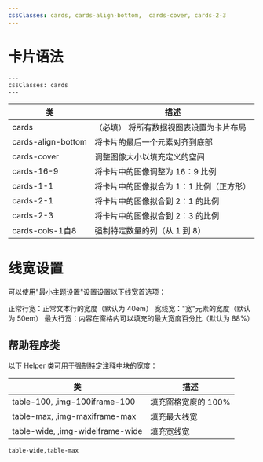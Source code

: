 ```yaml
---
cssClasses: cards, cards-align-bottom,  cards-cover, cards-2-3
---
```


# 卡片语法
```
---
cssClasses: cards
---
```
| 类 | 描述 |
| ---- | ---- |
| cards | （必填）	将所有数据视图表设置为卡片布局 |
| cards-align-bottom | 将卡片的最后一个元素对齐到底部 |
| cards-cover  |    调整图像大小以填充定义的空间  |
| cards-16-9  |   将卡片中的图像调整为 16：9 比例   |
| cards-1-1  |   将卡片中的图像拟合为 1：1 比例（正方形）   |
| cards-2-1  |   将卡片中的图像拟合到 2：1 的比例   |
| cards-2-3  |    将卡片中的图像拟合到 2：3 的比例  |
| cards-cols-1自8 |   强制特定数量的列（从 1 到 8）   |

# 线宽设置
可以使用"最小主题设置"设置设置以下线宽首选项：

正常行宽：正常文本行的宽度（默认为 40em）
宽线宽："宽"元素的宽度（默认为 50em）
最大行宽：内容在窗格内可以填充的最大宽度百分比（默认为 88%）

## 帮助程序类
以下 Helper 类可用于强制特定注释中块的宽度：

| 类 | 描述 |
| ---- | ---- |
| table-100, ,img-100iframe-100 | 填充窗格宽度的 100% |
| table-max, ,img-maxiframe-max | 填充最大线宽 |
| table-wide, ,img-wideiframe-wide | 填充宽线宽 |
	
	table-wide,table-max
	